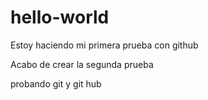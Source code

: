 # hello-world

Estoy haciendo mi primera prueba con github

Acabo de crear la segunda prueba


probando git y git hub 
